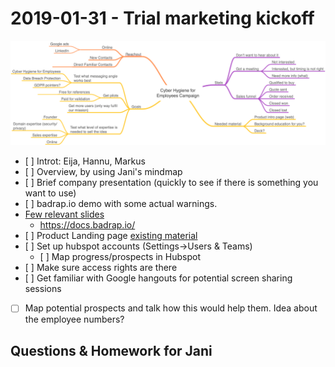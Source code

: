 # 2019-01-31 - Trial marketing kickoff

![mindmap](hygiene-campaign.png)

* [ ] Introt: Eija, Hannu, Markus
* [ ] Overview, by using Jani's mindmap
* [ ] Brief company presentation (quickly to see if there is something you want to
    use)
* [ ] badrap.io demo with some actual warnings.
* [Few relevant slides](https://about.badrap.io/tech/#/9)
  * https://docs.badrap.io/
* [ ] Product Landing page [existing material](https://deploy-preview-56--jovial-morse-ab420e.netlify.com/companies/employees)
* [ ] Set up hubspot accounts (Settings->Users & Teams)
  * [ ] Map progress/prospects in Hubspot
* [ ] Make sure access rights are there
* [ ] Get familiar with Google hangouts for potential screen sharing sessions
* [ ] Map potential prospects and talk how this would help them. Idea about
    the employee numbers?

## Questions & Homework for Jani


